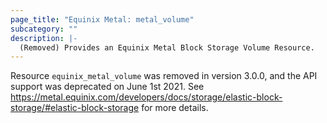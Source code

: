```yaml
---
page_title: "Equinix Metal: metal_volume"
subcategory: ""
description: |-
  (Removed) Provides an Equinix Metal Block Storage Volume Resource.
---
```


Resource `equinix_metal_volume` was removed in version 3.0.0, and the API support was deprecated on June 1st 2021. See https://metal.equinix.com/developers/docs/storage/elastic-block-storage/#elastic-block-storage for more details.

